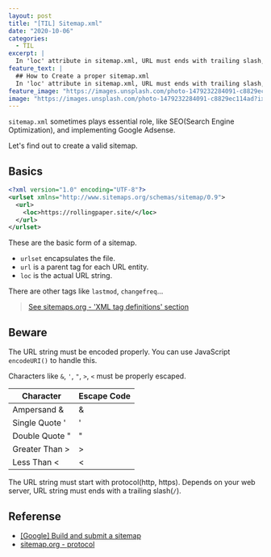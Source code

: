 ```yaml
---
layout: post
title: "[TIL] Sitemap.xml"
date: "2020-10-06"
categories:
  - TIL
excerpt: |
  In 'loc' attribute in sitemap.xml, URL must ends with trailing slash, UTF-8 encoded, and properly escaped.
feature_text: |
  ## How to Create a proper sitemap.xml
  In 'loc' attribute in sitemap.xml, URL must ends with trailing slash, UTF-8 encoded, and properly escaped.
feature_image: "https://images.unsplash.com/photo-1479232284091-c8829ec114ad?ixlib=rb-1.2.1&auto=format&fit=crop&w=1351&q=80"
image: "https://images.unsplash.com/photo-1479232284091-c8829ec114ad?ixlib=rb-1.2.1&auto=format&fit=crop&w=1351&q=80"
---
```


`sitemap.xml` sometimes plays essential role, like SEO(Search Engine Optimization), and implementing Google Adsense.

Let's find out to create a valid sitemap.

## Basics
```xml
<?xml version="1.0" encoding="UTF-8"?>
<urlset xmlns="http://www.sitemaps.org/schemas/sitemap/0.9">
  <url>
    <loc>https://rollingpaper.site/</loc>
  </url>
</urlset>
```

These are the basic form of a sitemap.

- `urlset` encapsulates the file.
- `url` is a parent tag for each URL entity.
- `loc` is the actual URL string.

There are other tags like `lastmod`, `changefreq`...
> [See sitemaps.org - 'XML tag definitions' section](https://www.sitemaps.org/protocol.html)

## Beware
The URL string must be encoded properly.
You can use JavaScript `encodeURI()` to handle this.

Characters like `&`, `'`, `"`, `>`, `<` must be properly escaped.

| Character | Escape Code|
| --- | --- |
Ampersand  & |	&amp;
Single Quote	' |	&apos;
Double Quote	" |	&quot;
Greater Than	> |	&gt;
Less Than	< |	&lt;

The URL string must start with protocol(http, https).
Depends on your web server, URL string must ends with a trailing slash(`/`).

## Referense
- [[Google] Build and submit a sitemap](https://support.google.com/webmasters/answer/183668?hl=en)
- [sitemap.org - protocol](https://www.sitemaps.org/protocol.html)
